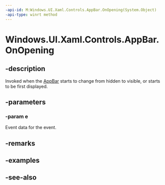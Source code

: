 ```yaml
---
-api-id: M:Windows.UI.Xaml.Controls.AppBar.OnOpening(System.Object)
-api-type: winrt method
---
```


<!-- Method syntax
virtual protected void OnOpening(System.Object e)
-->

# Windows.UI.Xaml.Controls.AppBar.OnOpening

## -description
Invoked when the [AppBar](appbar.md) starts to change from hidden to visible, or starts to be first displayed.



## -parameters
### -param e
Event data for the event.

## -remarks

## -examples

## -see-also
